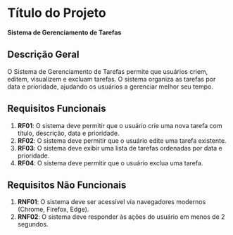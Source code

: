# Título do Projeto

**Sistema de Gerenciamento de Tarefas**

## Descrição Geral

O Sistema de Gerenciamento de Tarefas permite que usuários criem, editem, visualizem e excluam tarefas. O sistema organiza as tarefas por data e prioridade, ajudando os usuários a gerenciar melhor seu tempo.

## Requisitos Funcionais

1. **RF01**: O sistema deve permitir que o usuário crie uma nova tarefa com título, descrição, data e prioridade.
2. **RF02**: O sistema deve permitir que o usuário edite uma tarefa existente.
3. **RF03**: O sistema deve exibir uma lista de tarefas ordenadas por data e prioridade.
4. **RF04**: O sistema deve permitir que o usuário exclua uma tarefa.

## Requisitos Não Funcionais

1. **RNF01**: O sistema deve ser acessível via navegadores modernos (Chrome, Firefox, Edge).
2. **RNF02**: O sistema deve responder às ações do usuário em menos de 2 segundos.

